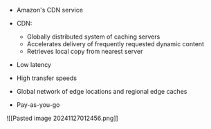 - Amazon's CDN service
- CDN:
	- Globally distributed system of caching servers
	- Accelerates delivery of frequently requested dynamic content
	- Retrieves local copy from nearest server

- Low latency
- High transfer speeds
- Global network of edge locations and regional edge caches
- Pay-as-you-go

![[Pasted image 20241127012456.png]]